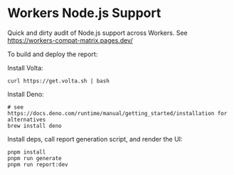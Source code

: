 # Workers Node.js Support

Quick and dirty audit of Node.js support across Workers. See <https://workers-compat-matrix.pages.dev/>

To build and deploy the report:

Install Volta:
```shell
curl https://get.volta.sh | bash
```

Install Deno:
```shell
# see https://docs.deno.com/runtime/manual/getting_started/installation for alternatives
brew install deno
```

Install deps, call report generation script, and render the UI:
```shell
pnpm install
pnpm run generate
pnpm run report:dev
```
